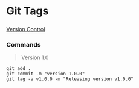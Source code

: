 # Git Tags

###
[Version Control](https://dzone.com/articles/git-tags-version-control-made-easy)

### Commands


> Version 1.0
``` 
git add .
git commit -m "version 1.0.0"
git tag -a v1.0.0 -m "Releasing version v1.0.0" 
```